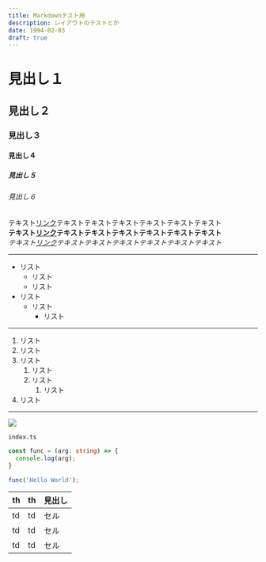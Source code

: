```yaml
---
title: Markdownテスト用
description: レイアウトのテストとか
date: 1994-02-03
draft: true
---
```


# 見出し１

## 見出し２

### 見出し３

#### 見出し４

##### 見出し５

###### 見出し６

テキスト[リンク](/)テキストテキストテキストテキストテキストテキスト  
**テキスト[リンク](/)テキストテキストテキストテキストテキストテキスト**  
*テキスト[リンク](/)テキストテキストテキストテキストテキストテキスト*

---

- リスト
  - リスト
  - リスト
- リスト
  - リスト
    - リスト

---

1. リスト
2. リスト
3. リスト
   1. リスト
   2. リスト
      1. リスト
4. リスト

---

![](/img/post/renewal/nuxt3-loading.jpg)

`index.ts`

```ts
const func = (arg: string) => {
  console.log(arg);
}

func('Hello World');
```

| th | th | 見出し |
|---|---|---|
| td | td | セル |
| td | td | セル |
| td | td | セル |
